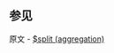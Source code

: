 ## 参见

原文 - [$split (aggregation)]( https://docs.mongodb.com/manual/reference/operator/aggregation/split/ )

